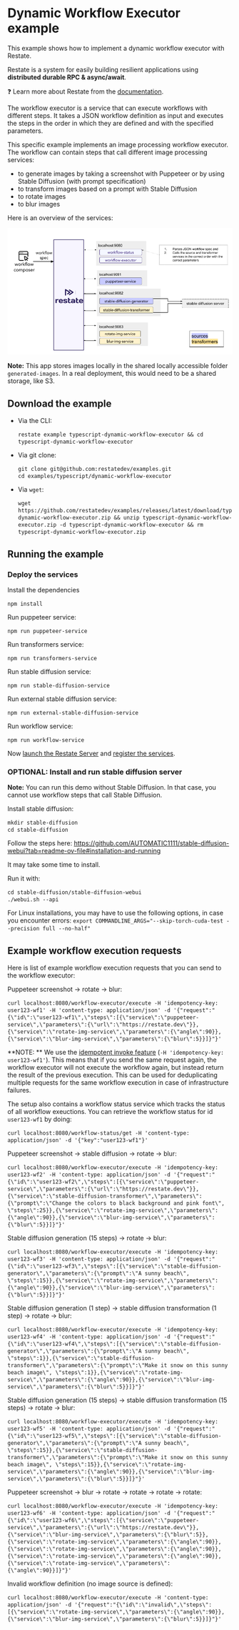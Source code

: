 # Dynamic Workflow Executor example

This example shows how to implement a dynamic workflow executor with Restate.

Restate is a system for easily building resilient applications using **distributed durable RPC & async/await**.

❓ Learn more about Restate from the [documentation](https://docs.restate.dev).

The workflow executor is a service that can execute workflows with different steps.
It takes a JSON workflow definition as input and executes the steps in the order in which they are defined and with the specified parameters.

This specific example implements an image processing workflow executor.
The workflow can contain steps that call different image processing services:
- to generate images by taking a screenshot with Puppeteer or by using Stable Diffusion (with prompt specification)
- to transform images based on a prompt with Stable Diffusion
- to rotate images
- to blur images

Here is an overview of the services:

![](dynamic_workflow_executor.png)


**Note:** This app stores images locally in the shared locally accessible folder `generated-images`.
In a real deployment, this would need to be a shared storage, like S3.

## Download the example

- Via the CLI:
    ```shell
    restate example typescript-dynamic-workflow-executor && cd typescript-dynamic-workflow-executor
    ```

- Via git clone:
    ```shell
    git clone git@github.com:restatedev/examples.git
    cd examples/typescript/dynamic-workflow-executor
    ```

- Via `wget`:
    ```shell
    wget https://github.com/restatedev/examples/releases/latest/download/typescript-dynamic-workflow-executor.zip && unzip typescript-dynamic-workflow-executor.zip -d typescript-dynamic-workflow-executor && rm typescript-dynamic-workflow-executor.zip
    ```

## Running the example

### Deploy the services 

Install the dependencies
```shell
npm install 
```

Run puppeteer service:
```shell
npm run puppeteer-service
```

Run transformers service:
```shell
npm run transformers-service
```

Run stable diffusion service:
```shell
npm run stable-diffusion-service
```

Run external stable diffusion service:
```shell
npm run external-stable-diffusion-service
```

Run workflow service:
```shell
npm run workflow-service
```

Now [launch the Restate Server](../../README.md#launching-the-restate-server) and [register the services](../../README.md#register-the-deployment-in-restate).

### OPTIONAL: Install and run stable diffusion server

**Note:** You can run this demo without Stable Diffusion. In that case, you cannot use workflow steps that call Stable Diffusion.

Install stable diffusion:

```shell
mkdir stable-diffusion
cd stable-diffusion
```

Follow the steps here:
https://github.com/AUTOMATIC1111/stable-diffusion-webui?tab=readme-ov-file#installation-and-running

It may take some time to install.

Run it with:

```shell
cd stable-diffusion/stable-diffusion-webui
./webui.sh --api
```

For Linux installations, you may have to use the following options, in case you encounter errors:
`export COMMANDLINE_ARGS="--skip-torch-cuda-test --precision full --no-half"`


## Example workflow execution requests

Here is  list of example workflow execution requests that you can send to the workflow executor:

Puppeteer screenshot -> rotate -> blur:

```shell
curl localhost:8080/workflow-executor/execute -H 'idempotency-key: user123-wf1' -H 'content-type: application/json' -d '{"request":"{\"id\":\"user123-wf1\",\"steps\":[{\"service\":\"puppeteer-service\",\"parameters\":{\"url\":\"https://restate.dev\"}},{\"service\":\"rotate-img-service\",\"parameters\":{\"angle\":90}},{\"service\":\"blur-img-service\",\"parameters\":{\"blur\":5}}]}"}'
```

**NOTE: ** We use the [idempotent invoke feature](https://docs.restate.dev/services/invocation/#invoke-a-service-idempotently) (`-H 'idempotency-key: user123-wf1'`).
This means that if you send the same request again, the workflow executor will not execute the workflow again, but instead return the result of the previous execution. This can be used for deduplicating multiple requests for the same workflow execution in case of infrastructure failures.

The setup also contains a workflow status service which tracks the status of all workflow exeuctions.
You can retrieve the workflow status for id `user123-wf1` by doing:

```shell
curl localhost:8080/workflow-status/get -H 'content-type: application/json' -d '{"key":"user123-wf1"}'
```

Puppeteer screenshot -> stable diffusion -> rotate -> blur:

```shell
curl localhost:8080/workflow-executor/execute -H 'idempotency-key: user123-wf2' -H 'content-type: application/json' -d '{"request":"{\"id\":\"user123-wf2\",\"steps\":[{\"service\":\"puppeteer-service\",\"parameters\":{\"url\":\"https://restate.dev\"}},{\"service\":\"stable-diffusion-transformer\",\"parameters\":{\"prompt\":\"Change the colors to black background and pink font\", \"steps\":25}},{\"service\":\"rotate-img-service\",\"parameters\":{\"angle\":90}},{\"service\":\"blur-img-service\",\"parameters\":{\"blur\":5}}]}"}'
```

Stable diffusion generation (15 steps) -> rotate -> blur:

```shell
curl localhost:8080/workflow-executor/execute -H 'idempotency-key: user123-wf3' -H 'content-type: application/json' -d '{"request":"{\"id\":\"user123-wf3\",\"steps\":[{\"service\":\"stable-diffusion-generator\",\"parameters\":{\"prompt\":\"A sunny beach\", \"steps\":15}},{\"service\":\"rotate-img-service\",\"parameters\":{\"angle\":90}},{\"service\":\"blur-img-service\",\"parameters\":{\"blur\":5}}]}"}'
```

Stable diffusion generation (1 step) -> stable diffusion transformation (1 step) -> rotate -> blur:

```shell
curl localhost:8080/workflow-executor/execute -H 'idempotency-key: user123-wf4' -H 'content-type: application/json' -d '{"request":"{\"id\":\"user123-wf4\",\"steps\":[{\"service\":\"stable-diffusion-generator\",\"parameters\":{\"prompt\":\"A sunny beach\", \"steps\":1}},{\"service\":\"stable-diffusion-transformer\",\"parameters\":{\"prompt\":\"Make it snow on this sunny beach image\", \"steps\":1}},{\"service\":\"rotate-img-service\",\"parameters\":{\"angle\":90}},{\"service\":\"blur-img-service\",\"parameters\":{\"blur\":5}}]}"}'
```

Stable diffusion generation (15 steps) -> stable diffusion transformation (15 steps) -> rotate -> blur:

```shell
curl localhost:8080/workflow-executor/execute -H 'idempotency-key: user123-wf5' -H 'content-type: application/json' -d '{"request":"{\"id\":\"user123-wf5\",\"steps\":[{\"service\":\"stable-diffusion-generator\",\"parameters\":{\"prompt\":\"A sunny beach\", \"steps\":15}},{\"service\":\"stable-diffusion-transformer\",\"parameters\":{\"prompt\":\"Make it snow on this sunny beach image\", \"steps\":15}},{\"service\":\"rotate-img-service\",\"parameters\":{\"angle\":90}},{\"service\":\"blur-img-service\",\"parameters\":{\"blur\":5}}]}"}'
```


Puppeteer screenshot -> blur -> rotate -> rotate -> rotate -> rotate:

```shell
curl localhost:8080/workflow-executor/execute -H 'idempotency-key: user123-wf6' -H 'content-type: application/json' -d '{"request":"{\"id\":\"user123-wf6\",\"steps\":[{\"service\":\"puppeteer-service\",\"parameters\":{\"url\":\"https://restate.dev\"}},{\"service\":\"blur-img-service\",\"parameters\":{\"blur\":5}}, {\"service\":\"rotate-img-service\",\"parameters\":{\"angle\":90}}, {\"service\":\"rotate-img-service\",\"parameters\":{\"angle\":90}}, {\"service\":\"rotate-img-service\",\"parameters\":{\"angle\":90}}, {\"service\":\"rotate-img-service\",\"parameters\":{\"angle\":90}}]}"}' 
```

Invalid workflow definition (no image source is defined):

```shell
curl localhost:8080/workflow-executor/execute -H 'content-type: application/json' -d '{"request":"{\"id\":\"invalid\",\"steps\":[{\"service\":\"rotate-img-service\",\"parameters\":{\"angle\":90}},{\"service\":\"blur-img-service\",\"parameters\":{\"blur\":5}}]}"}'
```


